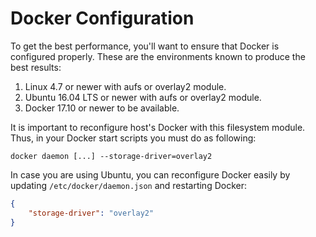 # Docker Configuration

To get the best performance, you'll want to ensure that Docker is configured properly. These are the environments known to produce the best results:

1. Linux 4.7 or newer with aufs or overlay2 module.
2. Ubuntu 16.04 LTS or newer with aufs or overlay2 module.
3. Docker 17.10 or newer to be available.

It is important to reconfigure host's Docker with this filesystem module. Thus, in your Docker start scripts you must do as following:

```
docker daemon [...] --storage-driver=overlay2
```

In case you are using Ubuntu, you can reconfigure Docker easily by updating `/etc/docker/daemon.json` and restarting Docker:

```json
{
    "storage-driver": "overlay2"
}
```
